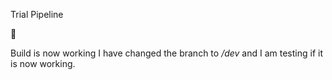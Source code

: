 Trial Pipeline


:sunflower:

Build is now working I have changed the branch to */dev* and I am testing if it is now working. 
